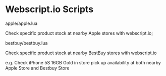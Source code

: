 Webscript.io Scripts
============

apple/apple.lua

Check specific product stock at nearby Apple stores with webscript.io;

bestbuy/bestbuy.lua

Check specific product stock at nearby BestBuy stores with webscript.io


e.g. Check iPhone 5S 16GB Gold in store pick up availability at both nearby Apple Store and Bestbuy Store